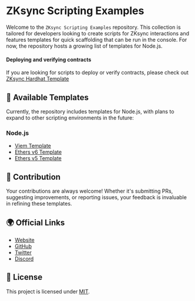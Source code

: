# ZKsync Scripting Examples

Welcome to the `ZKsync Scripting Examples` repository. This collection is tailored for developers looking to create scripts for ZKsync interactions and features templates for quick scaffolding that can be run in the console. For now, the repository hosts a growing list of templates for Node.js.

#### Deploying and verifying contracts
If you are looking for scripts to deploy or verify contracts, please check out [ZKsync Hardhat Template](https://github.com/matter-labs/zksync-hardhat-template)

## 📁 Available Templates

Currently, the repository includes templates for Node.js, with plans to expand to other scripting environments in the future:

### Node.js

- [Viem Template](./templates/nodejs/viem/)
- [Ethers v6 Template](./templates/nodejs/ethers/)
- [Ethers v5 Template](./templates/nodejs/ethers5/)


## 🤝 Contribution

Your contributions are always welcome! Whether it's submitting PRs, suggesting improvements, or reporting issues, your feedback is invaluable in refining these templates.

## 🌍 Official Links

- [Website](https://zksync.io/)
- [GitHub](https://github.com/matter-labs)
- [Twitter](https://twitter.com/zksync)
- [Discord](https://join.zksync.dev/)

## 📜 License

This project is licensed under [MIT](./LICENSE-MIT).